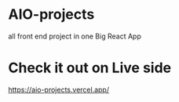 # AIO-projects
 all front end project in one Big React App
# Check it out on Live side
https://aio-projects.vercel.app/
